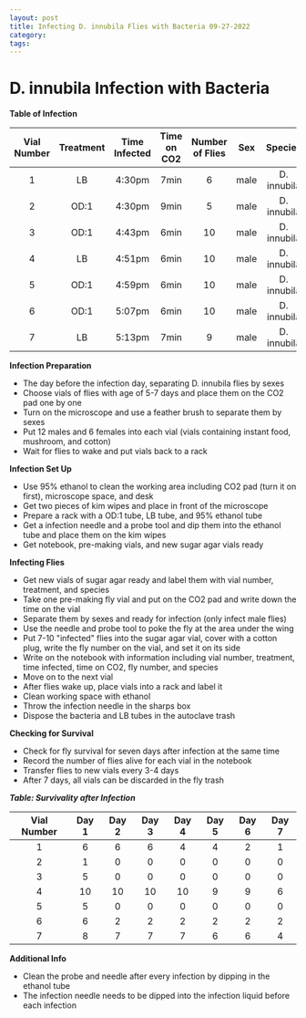 ```yaml
---
layout: post
title: Infecting D. innubila Flies with Bacteria 09-27-2022
category:
tags:
---
```


# D. innubila Infection with Bacteria

**Table of Infection**

**Vial Number**|**Treatment**|**Time Infected**|**Time on CO2**|**Number of Flies**|**Sex**|**Species**
:------:|:------------:|:---------:|:----------:|:-------------:|:------:|:-------------:
1|LB|4:30pm|7min|6|male|D. innubila
2|OD:1|4:30pm|9min|5|male|D. innubila
3|OD:1|4:43pm|6min|10|male|D. innubila
4|LB|4:51pm|6min|10|male|D. innubila
5|OD:1|4:59pm|6min|10|male|D. innubila
6|OD:1|5:07pm|6min|10|male|D. innubila
7|LB|5:13pm|7min|9|male|D. innubila


**Infection Preparation**
- The day before the infection day, separating D. innubila flies by sexes
- Choose vials of flies with age of 5-7 days and place them on the CO2 pad one by one
- Turn on the microscope and use a feather brush to separate them by sexes
- Put 12 males and 6 females into each vial (vials containing instant food, mushroom, and cotton)
- Wait for flies to wake and put vials back to a rack

**Infection Set Up**
- Use 95% ethanol to clean the working area including CO2 pad (turn it on first), microscope space, and desk
- Get two pieces of kim wipes and place in front of the microscope
- Prepare a rack with a OD:1 tube, LB tube, and 95% ethanol tube
- Get a infection needle and a probe tool and dip them into the ethanol tube and place them on the kim wipes
- Get notebook, pre-making vials, and new sugar agar vials ready

**Infecting Flies**
- Get new vials of sugar agar ready and label them with vial number, treatment, and species
- Take one pre-making fly vial and put on the CO2 pad and write down the time on the vial
- Separate them by sexes and ready for infection (only infect male flies)
- Use the needle and probe tool to poke the fly at the area under the wing
- Put 7-10 "infected" flies into the sugar agar vial, cover with a cotton plug, write the fly number on the vial, and set it on its side
- Write on the notebook with information including vial number, treatment, time infected, time on CO2, fly number, and species
- Move on to the next vial
- After flies wake up, place vials into a rack and label it
- Clean working space with ethanol
- Throw the infection needle in the sharps box
- Dispose the bacteria and LB tubes in the autoclave trash

**Checking for Survival**
- Check for fly survival for seven days after infection at the same time
- Record the number of flies alive for each vial in the notebook
- Transfer flies to new vials every 3-4 days
- After 7 days, all vials can be discarded in the fly trash

***Table: Survivality after Infection***

**Vial Number**|**Day 1**|**Day 2**|**Day 3**|**Day 4**|**Day 5**|**Day 6**|**Day 7**
:-----:|:-----:|:-----:|:-----:|:-----:|:-----:|:-----:|:-----:
1|6|6|6|4|4|2|1
2|1|0|0|0|0|0|0
3|5|0|0|0|0|0|0
4|10|10|10|10|9|9|6
5|5|0|0|0|0|0|0
6|6|2|2|2|2|2|2
7|8|7|7|7|6|6|4


**Additional Info**
- Clean the probe and needle after every infection by dipping in the ethanol tube
- The infection needle needs to be dipped into the infection liquid before each infection